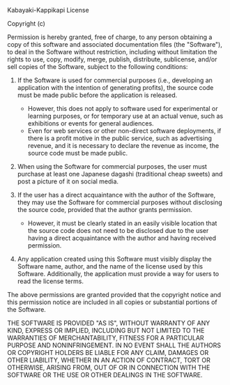 Kabayaki-Kappikapi License

Copyright (c) <year> <author name>

Permission is hereby granted, free of charge, to any person obtaining a copy of this software and associated documentation files (the "Software"), to deal in the Software without restriction, including without limitation the rights to use, copy, modify, merge, publish, distribute, sublicense, and/or sell copies of the Software, subject to the following conditions:

1. If the Software is used for commercial purposes (i.e., developing an application with the intention of generating profits), the source code must be made public before the application is released.
   - However, this does not apply to software used for experimental or learning purposes, or for temporary use at an actual venue, such as exhibitions or events for general audiences.
   - Even for web services or other non-direct software deployments, if there is a profit motive in the public service, such as advertising revenue, and it is necessary to declare the revenue as income, the source code must be made public.

2. When using the Software for commercial purposes, the user must purchase at least one Japanese dagashi (traditional cheap sweets) and post a picture of it on social media.

3. If the user has a direct acquaintance with the author of the Software, they may use the Software for commercial purposes without disclosing the source code, provided that the author grants permission.
   - However, it must be clearly stated in an easily visible location that the source code does not need to be disclosed due to the user having a direct acquaintance with the author and having received permission.

4. Any application created using this Software must visibly display the Software name, author, and the name of the license used by this Software. Additionally, the application must provide a way for users to read the license terms.

The above permissions are granted provided that the copyright notice and this permission notice are included in all copies or substantial portions of the Software.

THE SOFTWARE IS PROVIDED "AS IS", WITHOUT WARRANTY OF ANY KIND, EXPRESS OR IMPLIED, INCLUDING BUT NOT LIMITED TO THE WARRANTIES OF MERCHANTABILITY, FITNESS FOR A PARTICULAR PURPOSE AND NONINFRINGEMENT.
IN NO EVENT SHALL THE AUTHORS OR COPYRIGHT HOLDERS BE LIABLE FOR ANY CLAIM, DAMAGES OR OTHER LIABILITY, WHETHER IN AN ACTION OF CONTRACT, TORT OR OTHERWISE, ARISING FROM, OUT OF OR IN CONNECTION WITH THE SOFTWARE OR THE USE OR OTHER DEALINGS IN THE SOFTWARE.